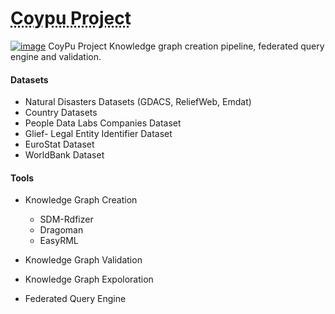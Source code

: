 # <a href="https://coypu.org/" style="color: dark-blue; text-decoration: underline;text-decoration-style: dotted;">Coypu Project</a>

[![image](https://img.shields.io/badge/Coypu-L3S-green)](https://www.l3s.de/en/projects/coypu)
CoyPu Project Knowledge graph creation pipeline, federated query engine and validation.


#### Datasets
* Natural Disasters Datasets (GDACS, ReliefWeb, Emdat)
* Country Datasets
* People Data Labs Companies Dataset
* Glief- Legal Entity Identifier Dataset
* EuroStat Dataset
* WorldBank Dataset

#### Tools
* Knowledge Graph Creation
  - SDM-Rdfizer
  - Dragoman
  - EasyRML
  
* Knowledge Graph Validation
* Knowledge Graph Expoloration
* Federated Query Engine

